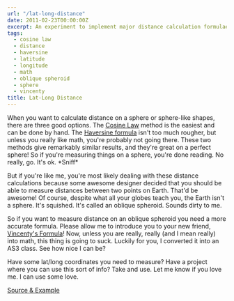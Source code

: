 ```yaml
---
url: "/lat-long-distance"
date: 2011-02-23T00:00:00Z
excerpt: An experiment to implement major distance calculation formulae using latitude and longitude, and comparing results.
tags:
  - cosine law
  - distance
  - haversine
  - latitude
  - longitude
  - math
  - oblique spheroid
  - sphere
  - vincenty
title: Lat-Long Distance
---
```


When you want to calculate distance on a sphere or sphere-like shapes,
there are three good options. The [Cosine Law][] method is the easiest
and can be done by hand. The [Haversine formula][] isn't too much
rougher, but unless you really like math, you're probably not going
there. These two methods give remarkably similar results, and they're
great on a perfect sphere! So if you're measuring things on a sphere,
you're done reading. No really, go. It's ok. \*Sniff\*

But if you're like me, you're most likely dealing with these distance
calculations because some awesome designer decided that you should be
able to measure distances between two points on Earth. That'd be
awesome! Of course, despite what all your globes teach you, the Earth
isn't a sphere. It's squished. It's called an oblique spheroid. Sounds
dirty to me.

So if you want to measure distance on an oblique spheroid you need a
more accurate formula. Please allow me to introduce you to your new
friend, [Vincenty's Formula][]! Now, unless you are really, really (and
I mean really) into math, this thing is going to suck. Luckily for you,
I converted it into an AS3 class. See how nice I can be?

Have some lat/long coordinates you need to measure? Have a project where
you can use this sort of info? Take and use. Let me know if you love me.
I can use some love.

[Source & Example][]

  [Cosine Law]: https://en.wikipedia.org/wiki/Law_of_cosines "Cosine Law"
  [Haversine formula]: https://en.wikipedia.org/wiki/Haversine_formula
    "Haversine Formula"
  [Vincenty's Formula]: https://en.wikipedia.org/wiki/Vincenty's_formulae
    "Vincenty's Formula"
  [Source & Example]: https://github.com/jamestomasino/latlondist/
    "Source & Example"
